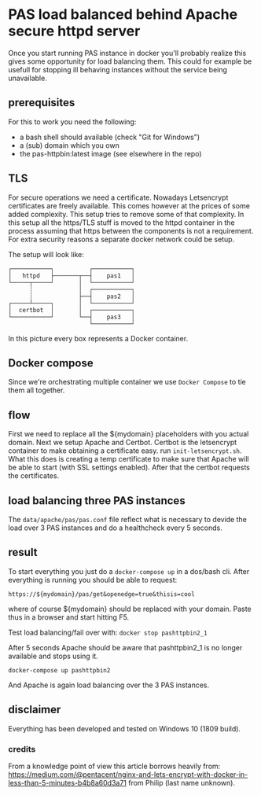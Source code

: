 # PAS load balanced behind Apache secure httpd server

Once you start running PAS instance in docker you'll probably realize this gives some opportunity for load balancing them. This could for example be usefull for stopping ill behaving instances without the service being unavailable.

## prerequisites
For this to work you need the following:
- a bash shell should available (check "Git for Windows")
- a (sub) domain which you own
- the pas-httpbin:latest image (see elsewhere in the repo)

## TLS
For secure operations we need a certificate. Nowadays Letsencrypt certificates are freely available. This comes however at the prices of some added complexity. This setup tries to remove some of that complexity.
In this setup all the https/TLS stuff is moved to the httpd container in the process assuming that https between the components is not a requirement. For extra security reasons a separate docker network could be setup.

The setup will look like:

```
┌───────────┐          ┌───────────┐
│   httpd   ├───────┬──┤    pas1   │
└─────┬─────┘       │  └───────────┘
      ┊             │  ┌───────────┐
      ┊             ├──┤    pas2   │
┌─────┴─────┐       │  └───────────┘
│  certbot  │       │  ┌───────────┐
└───────────┘       └──┤    pas3   │
                       └───────────┘

```

In this picture every box represents a Docker container.

## Docker compose
Since we're orchestrating multiple container we use `Docker Compose` to tie them all together.

## flow
First we need to replace all the ${mydomain} placeholders with you actual domain. Next we setup Apache and Certbot. Certbot is the letsencrypt container to make obtaining a certificate easy.
run `init-letsencrypt.sh`. What this does is creating a temp certificate to make sure that Apache will be able to start (with SSL settings enabled). After that the certbot requests the certificates.

## load balancing three PAS instances
The `data/apache/pas/pas.conf` file reflect what is necessary to devide the load over 3 PAS instances and do a healthcheck every 5 seconds.

## result
To start everything you just do a `docker-compose up` in a dos/bash cli.
After everything is running you should be able to request:

`https://${mydomain}/pas/get&openedge=true&thisis=cool`

where of course ${mydomain} should be replaced with your domain. Paste thus in a browser and start hitting F5.

Test load balancing/fail over with:
`docker stop pashttpbin2_1`

After 5 seconds Apache should be aware that pashttpbin2_1 is no longer available and stops using it.

`docker-compose up pashttpbin2`

And Apache is again load balancing over the 3 PAS instances.

## disclaimer
Everything has been developed and tested on Windows 10 (1809 build).

### credits
From a knowledge point of view this article borrows heavily from: https://medium.com/@pentacent/nginx-and-lets-encrypt-with-docker-in-less-than-5-minutes-b4b8a60d3a71 from Philip (last name unknown).
